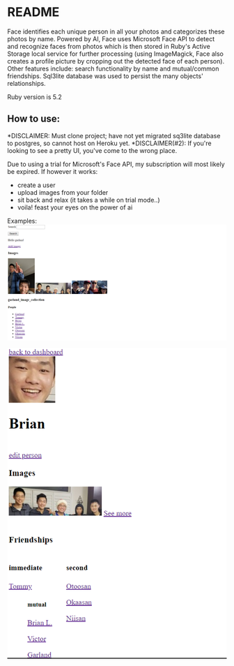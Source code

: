 # README

Face identifies each unique person in all your photos and categorizes these photos by name. Powered by AI, Face uses Microsoft Face API to detect and recognize faces from photos which is then stored in Ruby's Active Storage local service for further processing (using ImageMagick, Face also creates a profile picture by cropping out the detected face of each person). Other features include: search functionality by name and mutual/common friendships. Sql3lite database was used to persist the many objects' relationships. 

Ruby version is 5.2

## How to use:
*DISCLAIMER: Must clone project; have not yet migrated sq3lite database to postgres, so cannot host on Heroku yet.
*DISCLAIMER(#2): If you're looking to see a pretty UI, you've come to the wrong place. 

Due to using a trial for Microsoft's Face API, my subscription will most likely be expired. If however it works:

- create a user
- upload images from your folder
- sit back and relax (it takes a while on trial mode..)
- voila! feast your eyes on the power of ai


Examples:
![Image of website](app/assets/images/face-website.png)

![Image of profile](app/assets/images/brian-qian-profile.png)
